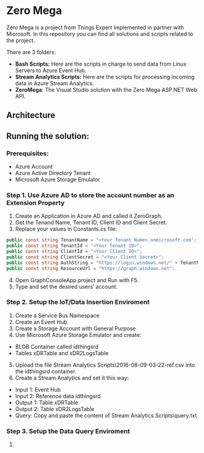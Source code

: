 # Zero Mega

Zero Mega is a project from Things Expert implemented in partner with Microsoft. In this repository you can find all solutions and scripts related to the project.

There are 3 folders:
- **Bash Scripts:** Here are the scripts in charge to send data from Linux Servers to Azure Event Hub.
- **Stream Analytics Scripts:** Here are the scripts for processing incoming data in Azure Stream Analytics.
- **ZeroMega**: The Visual Studio solution with the Zero Mega ASP.NET Web API.

## Architecture


## Running the solution:

### Prerequisites:
- Azure Account
- Azure Active Directory Tenant
- Microsoft Azure Storage Emulator

### Step 1.	Use Azure AD to store the account number as an Extension Property
1. Create an Application in Azure AD and called it ZeroGraph.
2. Get the Tenand Name, Tenant ID, Client ID and Client Secret.
3. Replace your values in Constants.cs file:

```cs
public const string TenantName = "<Your Tenant Name>.onmicrosoft.com";
public const string TenantId = "<Your Tenant ID>";
public const string ClientId = "<Your Client ID>";
public const string ClientSecret = "<Your Client Secret>";
public const string AuthString = "https://login.windows.net/" + TenantName;
public const string ResourceUrl = "https://graph.windows.net";

```

4. Open GraphConsoleApp project and Run with F5.
5. Type and set the desired users’ account.

### Step 2.	Setup the IoT/Data Insertion Enviroment
1.	Create a Service Bus Namespace
2.	Create an Event Hub
3.	Create a Storage Account with General Purpose
4.	Use Microsoft Azure Storage Emulator and create:
  * BLOB Container called idthingsrd
  * Tables xDRTable and xDR2LogsTable
5. Upload the file Stream Analytics Scripts\2016-08-09-03-22-ref.csv into the idthingsrd container.
6. Create a Stream Analytics and set it this way:
  * Input 1: Event Hub
  * Input 2: Reference data idthingsrd
  * Output 1: Table xDRTable
  * Output 2: Table xDR2LogsTable
  * Query: Copy and paste the content of Stream Analytics Scripts\query.txt

### Step 3.	Setup the Data Query Enviroment
1.	
